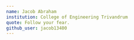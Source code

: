```yaml
---
name: Jacob Abraham
institution: College of Engineering Trivandrum
quote: Follow your fear.
github_user: jacob13400
---
```

